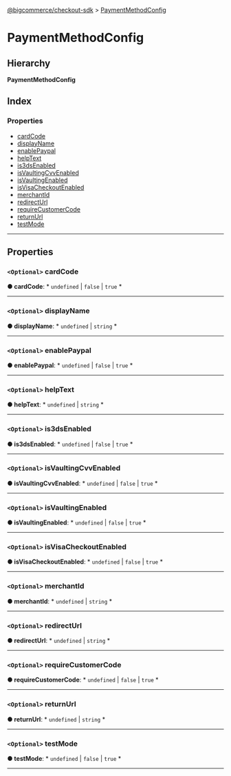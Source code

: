 [@bigcommerce/checkout-sdk](../README.md) > [PaymentMethodConfig](../interfaces/paymentmethodconfig.md)

# PaymentMethodConfig

## Hierarchy

**PaymentMethodConfig**

## Index

### Properties

* [cardCode](paymentmethodconfig.md#cardcode)
* [displayName](paymentmethodconfig.md#displayname)
* [enablePaypal](paymentmethodconfig.md#enablepaypal)
* [helpText](paymentmethodconfig.md#helptext)
* [is3dsEnabled](paymentmethodconfig.md#is3dsenabled)
* [isVaultingCvvEnabled](paymentmethodconfig.md#isvaultingcvvenabled)
* [isVaultingEnabled](paymentmethodconfig.md#isvaultingenabled)
* [isVisaCheckoutEnabled](paymentmethodconfig.md#isvisacheckoutenabled)
* [merchantId](paymentmethodconfig.md#merchantid)
* [redirectUrl](paymentmethodconfig.md#redirecturl)
* [requireCustomerCode](paymentmethodconfig.md#requirecustomercode)
* [returnUrl](paymentmethodconfig.md#returnurl)
* [testMode](paymentmethodconfig.md#testmode)

---

## Properties

<a id="cardcode"></a>

### `<Optional>` cardCode

**● cardCode**: * `undefined` &#124; `false` &#124; `true`
*

___
<a id="displayname"></a>

### `<Optional>` displayName

**● displayName**: * `undefined` &#124; `string`
*

___
<a id="enablepaypal"></a>

### `<Optional>` enablePaypal

**● enablePaypal**: * `undefined` &#124; `false` &#124; `true`
*

___
<a id="helptext"></a>

### `<Optional>` helpText

**● helpText**: * `undefined` &#124; `string`
*

___
<a id="is3dsenabled"></a>

### `<Optional>` is3dsEnabled

**● is3dsEnabled**: * `undefined` &#124; `false` &#124; `true`
*

___
<a id="isvaultingcvvenabled"></a>

### `<Optional>` isVaultingCvvEnabled

**● isVaultingCvvEnabled**: * `undefined` &#124; `false` &#124; `true`
*

___
<a id="isvaultingenabled"></a>

### `<Optional>` isVaultingEnabled

**● isVaultingEnabled**: * `undefined` &#124; `false` &#124; `true`
*

___
<a id="isvisacheckoutenabled"></a>

### `<Optional>` isVisaCheckoutEnabled

**● isVisaCheckoutEnabled**: * `undefined` &#124; `false` &#124; `true`
*

___
<a id="merchantid"></a>

### `<Optional>` merchantId

**● merchantId**: * `undefined` &#124; `string`
*

___
<a id="redirecturl"></a>

### `<Optional>` redirectUrl

**● redirectUrl**: * `undefined` &#124; `string`
*

___
<a id="requirecustomercode"></a>

### `<Optional>` requireCustomerCode

**● requireCustomerCode**: * `undefined` &#124; `false` &#124; `true`
*

___
<a id="returnurl"></a>

### `<Optional>` returnUrl

**● returnUrl**: * `undefined` &#124; `string`
*

___
<a id="testmode"></a>

### `<Optional>` testMode

**● testMode**: * `undefined` &#124; `false` &#124; `true`
*

___

